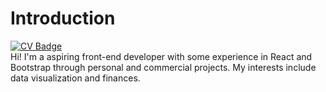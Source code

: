 # Introduction
[![CV Badge](https://img.shields.io/badge/My-CV-critical)](https://drive.google.com/file/d/1k6Fvh5Jdp-324udZ0euFBDptiRKbaDEY/view?usp=sharing)<br/>
Hi! I'm a aspiring front-end developer with some experience in React and Bootstrap through personal and commercial projects. My interests include data visualization and finances.
